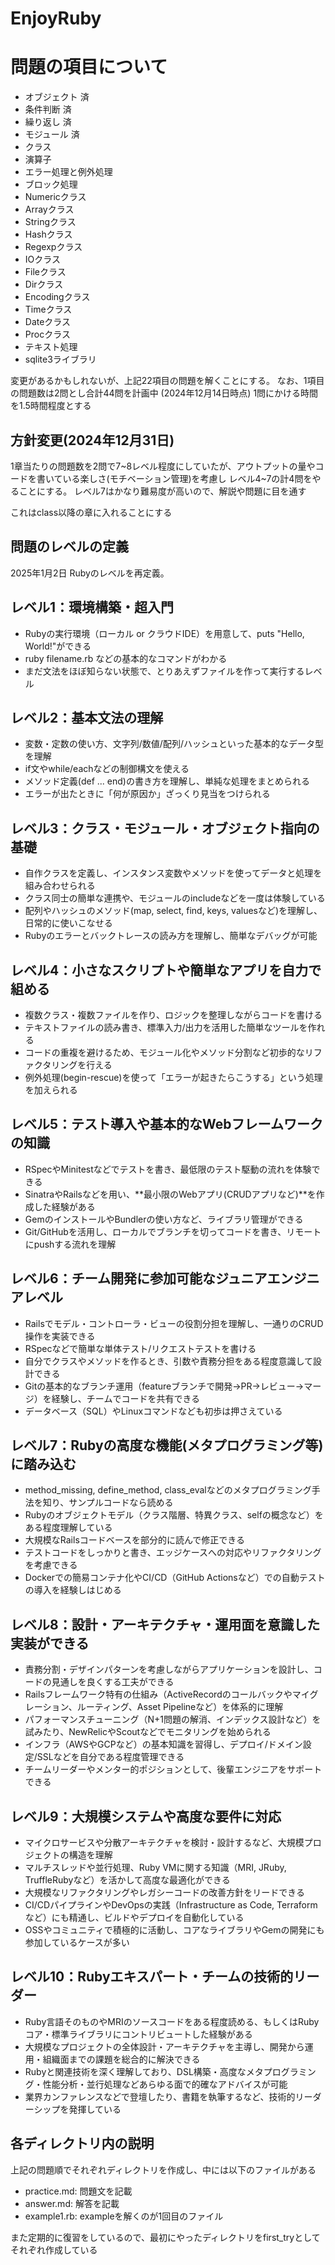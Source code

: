 # EnjoyRuby

# 問題の項目について
- オブジェクト 済
- 条件判断 済
- 繰り返し 済
- モジュール 済
- クラス 
- 演算子　
- エラー処理と例外処理
- ブロック処理
- Numericクラス
- Arrayクラス
- Stringクラス
- Hashクラス
- Regexpクラス
- IOクラス
- Fileクラス
- Dirクラス
- Encodingクラス
- Timeクラス
- Dateクラス
- Procクラス
- テキスト処理
- sqlite3ライブラリ

変更があるかもしれないが、上記22項目の問題を解くことにする。
なお、1項目の問題数は2問とし合計44問を計画中 (2024年12月14日時点)
1問にかける時間を1.5時間程度とする

## 方針変更(2024年12月31日)
1章当たりの問題数を2問で7~8レベル程度にしていたが、アウトプットの量やコードを書いている楽しさ(モチベーション管理)を考慮し
レベル4~7の計4問をやることにする。
レベル7はかなり難易度が高いので、解説や問題に目を通す

これはclass以降の章に入れることにする




## 問題のレベルの定義
2025年1月2日 Rubyのレベルを再定義。

## レベル1：環境構築・超入門
- Rubyの実行環境（ローカル or クラウドIDE）を用意して、puts "Hello, World!"ができる
- ruby filename.rb などの基本的なコマンドがわかる
- まだ文法をほぼ知らない状態で、とりあえずファイルを作って実行するレベル

## レベル2：基本文法の理解
- 変数・定数の使い方、文字列/数値/配列/ハッシュといった基本的なデータ型を理解
- if文やwhile/eachなどの制御構文を使える
- メソッド定義(def ... end)の書き方を理解し、単純な処理をまとめられる
- エラーが出たときに「何が原因か」ざっくり見当をつけられる

## レベル3：クラス・モジュール・オブジェクト指向の基礎
- 自作クラスを定義し、インスタンス変数やメソッドを使ってデータと処理を組み合わせられる
- クラス同士の簡単な連携や、モジュールのincludeなどを一度は体験している
- 配列やハッシュのメソッド(map, select, find, keys, valuesなど)を理解し、日常的に使いこなせる
- Rubyのエラーとバックトレースの読み方を理解し、簡単なデバッグが可能

## レベル4：小さなスクリプトや簡単なアプリを自力で組める
- 複数クラス・複数ファイルを作り、ロジックを整理しながらコードを書ける
- テキストファイルの読み書き、標準入力/出力を活用した簡単なツールを作れる
- コードの重複を避けるため、モジュール化やメソッド分割など初歩的なリファクタリングを行える
- 例外処理(begin-rescue)を使って「エラーが起きたらこうする」という処理を加えられる

## レベル5：テスト導入や基本的なWebフレームワークの知識
- RSpecやMinitestなどでテストを書き、最低限のテスト駆動の流れを体験できる
- SinatraやRailsなどを用い、**最小限のWebアプリ(CRUDアプリなど)**を作成した経験がある
- GemのインストールやBundlerの使い方など、ライブラリ管理ができる
- Git/GitHubを活用し、ローカルでブランチを切ってコードを書き、リモートにpushする流れを理解

## レベル6：チーム開発に参加可能なジュニアエンジニアレベル
- Railsでモデル・コントローラ・ビューの役割分担を理解し、一通りのCRUD操作を実装できる
- RSpecなどで簡単な単体テスト/リクエストテストを書ける
- 自分でクラスやメソッドを作るとき、引数や責務分担をある程度意識して設計できる
- Gitの基本的なブランチ運用（featureブランチで開発→PR→レビュー→マージ）を経験し、チームでコードを共有できる
- データベース（SQL）やLinuxコマンドなども初歩は押さえている

## レベル7：Rubyの高度な機能(メタプログラミング等)に踏み込む
- method_missing, define_method, class_evalなどのメタプログラミング手法を知り、サンプルコードなら読める
- Rubyのオブジェクトモデル（クラス階層、特異クラス、selfの概念など）をある程度理解している
- 大規模なRailsコードベースを部分的に読んで修正できる
- テストコードをしっかりと書き、エッジケースへの対応やリファクタリングを考慮できる
- Dockerでの簡易コンテナ化やCI/CD（GitHub Actionsなど）での自動テストの導入を経験しはじめる

## レベル8：設計・アーキテクチャ・運用面を意識した実装ができる
- 責務分割・デザインパターンを考慮しながらアプリケーションを設計し、コードの見通しを良くする工夫ができる
- Railsフレームワーク特有の仕組み（ActiveRecordのコールバックやマイグレーション、ルーティング、Asset Pipelineなど）を体系的に理解
- パフォーマンスチューニング（N+1問題の解消、インデックス設計など）を試みたり、NewRelicやScoutなどでモニタリングを始められる
- インフラ（AWSやGCPなど）の基本知識を習得し、デプロイ/ドメイン設定/SSLなどを自分である程度管理できる
- チームリーダーやメンター的ポジションとして、後輩エンジニアをサポートできる

## レベル9：大規模システムや高度な要件に対応
- マイクロサービスや分散アーキテクチャを検討・設計するなど、大規模プロジェクトの構造を理解
- マルチスレッドや並行処理、Ruby VMに関する知識（MRI, JRuby, TruffleRubyなど）を活かして高度な最適化ができる
- 大規模なリファクタリングやレガシーコードの改善方針をリードできる
- CI/CDパイプラインやDevOpsの実践（Infrastructure as Code, Terraformなど）にも精通し、ビルドやデプロイを自動化している
- OSSやコミュニティで積極的に活動し、コアなライブラリやGemの開発にも参加しているケースが多い

## レベル10：Rubyエキスパート・チームの技術的リーダー
- Ruby言語そのものやMRIのソースコードをある程度読める、もしくはRubyコア・標準ライブラリにコントリビュートした経験がある
- 大規模なプロジェクトの全体設計・アーキテクチャを主導し、開発から運用・組織面までの課題を総合的に解決できる
- Rubyと関連技術を深く理解しており、DSL構築・高度なメタプログラミング・性能分析・並行処理などあらゆる面で的確なアドバイスが可能
- 業界カンファレンスなどで登壇したり、書籍を執筆するなど、技術的リーダーシップを発揮している


## 各ディレクトリ内の説明
上記の問題順でそれぞれディレクトリを作成し、中には以下のファイルがある
* practice.md: 問題文を記載
* answer.md: 解答を記載
* example1.rb: exampleを解くのが1回目のファイル

また定期的に復習をしているので、最初にやったディレクトリをfirst_tryとしてそれぞれ作成している
